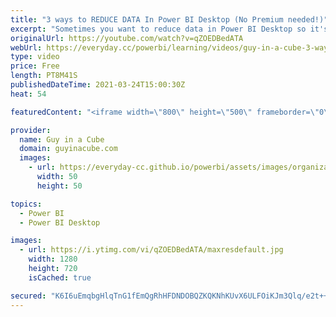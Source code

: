 ```yaml
---
title: "3 ways to REDUCE DATA In Power BI Desktop (No Premium needed!)"
excerpt: "Sometimes you want to reduce data in Power BI Desktop so it's easier to work with. Then work with all the data in the Power BI Service. Patrick shows you 3 ways that can help do this without using Incremental Refresh or needing Power BI Premium!  📢 Become a member: https://guyinacu.be/membership"
originalUrl: https://youtube.com/watch?v=qZOEDBedATA
webUrl: https://everyday.cc/powerbi/learning/videos/guy-in-a-cube-3-ways-to-reduce-data-in-power-bi-desktop-no-premium-needed/
type: video
price: Free
length: PT8M41S
publishedDateTime: 2021-03-24T15:00:30Z
heat: 54

featuredContent: "<iframe width=\"800\" height=\"500\" frameborder=\"0\" src=\"https://www.youtube.com/embed/qZOEDBedATA\" allow=\"accelerometer; autoplay; encrypted-media; gyroscope; picture-in-picture\" allowfullscreen></iframe>"

provider:
  name: Guy in a Cube
  domain: guyinacube.com
  images:
    - url: https://everyday-cc.github.io/powerbi/assets/images/organizations/guyinacube.com-50x50.jpg
      width: 50
      height: 50

topics:
  - Power BI
  - Power BI Desktop

images:
  - url: https://i.ytimg.com/vi/qZOEDBedATA/maxresdefault.jpg
    width: 1280
    height: 720
    isCached: true

secured: "K6I6uEmqbgHlqTnG1fEmQgRhHFDNDOBQZKQKNhKUvX6ULFOiKJm3Qlq/e2t++uVP6fLllKrAH7ehR5j5vBUz2FVIX54lIuBCa0e37IPfI9Ul3L70gOgQeJbS7qWMoFx812tGsqod3l/MXrwldEvTkQBQQr+rXpPetMytOAmUDRdCh6EkGv+E0t6iheXbdrM7gejFOwYQSFR8gIxrWKykyMmlhaFz9/AfhjfoM4haQDhvu3Zdx/VTv+3Z7zevSjC5+cuMMahbyrjCk4GTd01u3+XobxxW4gXzBzK51saPn8qcsLhgCdBixWnnNc3g+lmLWp1g2mJGt39FgJ7+x6Y8CiVHqoLaZrKEX/jQSzRriL+VpjFzNJi4OFXX2yG7PtV3ISmP0ngpzPoWYNUpWF/Gix+fbP2uUxsbEi3pzmlC74o=;KI+ccFY8eGvavpFIt3zU8A=="
---
```


